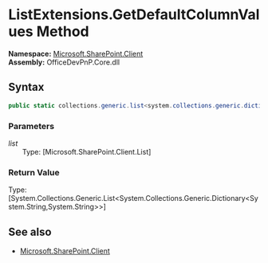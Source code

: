 # ListExtensions.GetDefaultColumnValues Method  
  

**Namespace:** [Microsoft.SharePoint.Client](Microsoft.SharePoint.Client.md)  
**Assembly:** OfficeDevPnP.Core.dll  
## Syntax
```C#
public static collections.generic.list<system.collections.generic.dictionary<system.string,system.string>> GetDefaultColumnValues(List list)
```
### Parameters
*list*  
&emsp;&emsp;Type: [Microsoft.SharePoint.Client.List] 
&emsp;&emsp;  
  
### Return Value
Type: [System.Collections.Generic.List<System.Collections.Generic.Dictionary<System.String,System.String>>]  

## See also
- [Microsoft.SharePoint.Client](Microsoft.SharePoint.Client.md)
